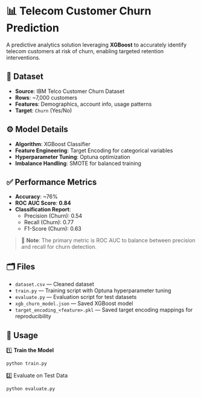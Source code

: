 # 📊 Telecom Customer Churn Prediction

A predictive analytics solution leveraging **XGBoost** to accurately identify telecom customers at risk of churn, enabling targeted retention interventions.

## 📂 Dataset

- **Source**: IBM Telco Customer Churn Dataset
- **Rows**: ~7,000 customers
- **Features**: Demographics, account info, usage patterns
- **Target**: `Churn` (Yes/No)

## ⚙️ Model Details

- **Algorithm**: XGBoost Classifier
- **Feature Engineering**: Target Encoding for categorical variables
- **Hyperparameter Tuning**: Optuna optimization
- **Imbalance Handling**: SMOTE for balanced training

## ✅ Performance Metrics

- **Accuracy**: ~76%
- **ROC AUC Score**: **0.84**
- **Classification Report**:
  - Precision (Churn): 0.54
  - Recall (Churn): 0.77
  - F1-Score (Churn): 0.63

> 🔎 **Note**: The primary metric is ROC AUC to balance between precision and recall for churn detection.

## 🗂️ Files

- `dataset.csv` — Cleaned dataset
- `train.py` — Training script with Optuna hyperparameter tuning
- `evaluate.py` — Evaluation script for test datasets
- `xgb_churn_model.json` — Saved XGBoost model
- `target_encoding_<feature>.pkl` — Saved target encoding mappings for reproducibility

## 🚀 Usage

1️⃣ **Train the Model**  
```bash
python train.py
```
2️⃣ Evaluate on Test Data
```bash
python evaluate.py
```
